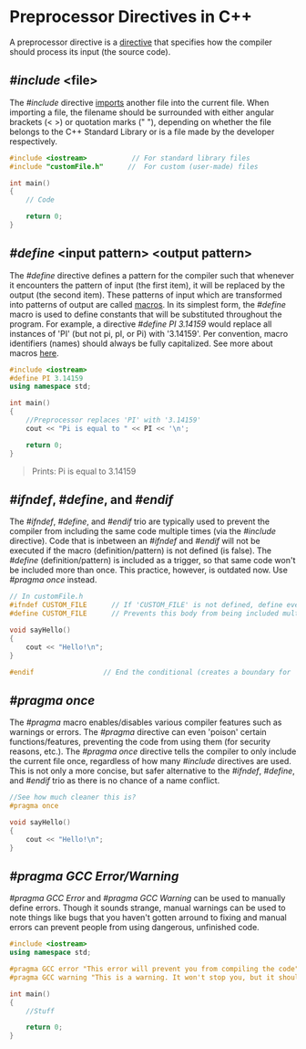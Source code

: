 # Preprocessor Directives in C++
A preprocessor directive is a [directive](https://en.wikipedia.org/wiki/Directive_(programming)) that specifies how the compiler should process its input (the source code).

## _#include_ \<file\>
The _#include_ directive [imports](https://en.wikipedia.org/wiki/Include_directive) another file into the current file. When importing a file, the filename should be
surrounded with either angular brackets (\< \>) or quotation marks (" "), depending on whether the file belongs to the C++ Standard Library or is a file made by the 
developer respectively.
```C++
#include <iostream>           // For standard library files
#include "customFile.h"      //  For custom (user-made) files

int main()
{
    // Code

    return 0;
}
```

## _#define_ \<input pattern\> \<output pattern\>
The _#define_ directive defines a pattern for the compiler such that whenever it encounters the pattern of input (the first item), it will be replaced by the output 
(the second item). These patterns of input which are transformed into patterns of output are called [macros](https://en.wikipedia.org/wiki/Macro_(computer_science)). 
In its simplest form, the _#define_ macro is used to define constants that will be substituted throughout the program. For example, a directive
_#define PI 3.14159_ would replace all instances of 'PI' (but not pi, pI, or Pi) with '3.14159'. Per convention, macro identifiers (names) should always be fully 
capitalized. See more about macros [here](https://github.com/EthanC2/Notes-and-Writeups/blob/main/C%2B%2B/The%20Compiler/Macros.md).

```C++
#include <iostream>
#define PI 3.14159
using namespace std;

int main()
{
    //Preprocessor replaces 'PI' with '3.14159'
    cout << "Pi is equal to " << PI << '\n';

    return 0;
}
```
> Prints: Pi is equal to 3.14159

## _#ifndef_, _#define_, and _#endif_
The _#ifndef_, _#define_,  and _#endif_ trio are typically used to prevent the compiler from including the same code multiple times (via the _#include_ directive). 
Code that is inbetween an _#ifndef_ and _#endif_ will not be executed if the macro (definition/pattern) is not defined (is false). The _#define_ (definition/pattern)
is included as a trigger, so that same code won't be included  more than once. This practice, however, is outdated now. Use _#pragma once_ instead.
```C++
// In customFile.h
#ifndef CUSTOM_FILE      // If 'CUSTOM_FILE' is not defined, define everything until '#endif'
#define CUSTOM_FILE      // Prevents this body from being included multiple times (by defining 'CUSTOM_FILE')

void sayHello()
{
    cout << "Hello!\n";
}

#endif                 // End the conditional (creates a boundary for '#ifndef')
```

## _#pragma once_
The _#pragma_ macro enables/disables various compiler features such as warnings or errors. The _#pragma_ directive can even 'poison' certain functions/features, preventing
the code from using them (for security reasons, etc.). The _#pragma once_ directive tells the compiler to only include the current file once, regardless of how many _#include_
directives are used. This is not only a more concise, but safer alternative to the _#ifndef_, _#define_,  and _#endif_ trio as there is no chance of a name conflict.

```C++
//See how much cleaner this is?
#pragma once

void sayHello()
{
    cout << "Hello!\n";
}
```

## _#pragma GCC Error/Warning_
_#pragma GCC Error_ and _#pragma GCC Warning_ can be used to manually define errors. Though it sounds strange, manual warnings can be used to note things like bugs that you
haven't gotten arround to fixing and manual errors can prevent people from using dangerous, unfinished code.

```C++
#include <iostream>
using namespace std;

#pragma GCC error "This error will prevent you from compiling the code"
#pragma GCC warning "This is a warning. It won't stop you, but it should"

int main()
{
    //Stuff

    return 0;
}
```
